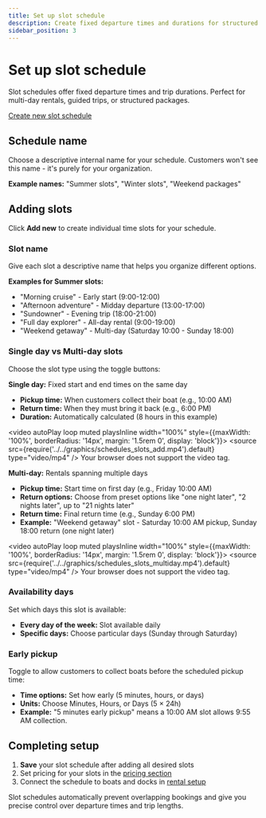```yaml
---
title: Set up slot schedule
description: Create fixed departure times and durations for structured rental packages
sidebar_position: 3
---
```


# Set up slot schedule

Slot schedules offer fixed departure times and trip durations. Perfect for multi-day rentals, guided trips, or structured packages.

<div class="button-container">
  <a href="https://dashboard.letsbook.app/schedules/slot/add" class="button button--primary" target="_blank" rel="noopener noreferrer">Create new slot schedule</a>
</div>

## Schedule name

Choose a descriptive internal name for your schedule. Customers won't see this name - it's purely for your organization.

**Example names:** "Summer slots", "Winter slots", "Weekend packages"

## Adding slots

Click **Add new** to create individual time slots for your schedule.

### Slot name

Give each slot a descriptive name that helps you organize different options.

**Examples for Summer slots:**
- "Morning cruise" - Early start (9:00-12:00)
- "Afternoon adventure" - Midday departure (13:00-17:00)
- "Sundowner" - Evening trip (18:00-21:00)
- "Full day explorer" - All-day rental (9:00-19:00)
- "Weekend getaway" - Multi-day (Saturday 10:00 - Sunday 18:00)

### Single day vs Multi-day slots

Choose the slot type using the toggle buttons:

**Single day:** Fixed start and end times on the same day

- **Pickup time:** When customers collect their boat (e.g., 10:00 AM)
- **Return time:** When they must bring it back (e.g., 6:00 PM)
- **Duration:** Automatically calculated (8 hours in this example)

<video autoPlay loop muted playsInline width="100%" style={{maxWidth: '100%', borderRadius: '14px', margin: '1.5rem 0', display: 'block'}}>
  <source src={require('../../graphics/schedules_slots_add.mp4').default} type="video/mp4" />
  Your browser does not support the video tag.
</video>

**Multi-day:** Rentals spanning multiple days

- **Pickup time:** Start time on first day (e.g., Friday 10:00 AM)
- **Return options:** Choose from preset options like "one night later", "2 nights later", up to "21 nights later"
- **Return time:** Final return time (e.g., Sunday 6:00 PM)
- **Example:** "Weekend getaway" slot - Saturday 10:00 AM pickup, Sunday 18:00 return (one night later)

<video autoPlay loop muted playsInline width="100%" style={{maxWidth: '100%', borderRadius: '14px', margin: '1.5rem 0', display: 'block'}}>
  <source src={require('../../graphics/schedules_slots_multiday.mp4').default} type="video/mp4" />
  Your browser does not support the video tag.
</video>

### Availability days

Set which days this slot is available:

- **Every day of the week:** Slot available daily
- **Specific days:** Choose particular days (Sunday through Saturday)

### Early pickup

Toggle to allow customers to collect boats before the scheduled pickup time:

- **Time options:** Set how early (5 minutes, hours, or days)
- **Units:** Choose Minutes, Hours, or Days (5 × 24h)
- **Example:** "5 minutes early pickup" means a 10:00 AM slot allows 9:55 AM collection.

## Completing setup

1. **Save** your slot schedule after adding all desired slots
2. Set pricing for your slots in the [pricing section](https://dashboard.letsbook.app/pricing/slots/add)
3. Connect the schedule to boats and docks in [rental setup](https://dashboard.letsbook.app/rental-setup)

Slot schedules automatically prevent overlapping bookings and give you precise control over departure times and trip lengths.
